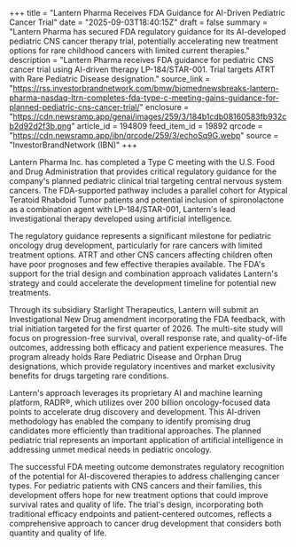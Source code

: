 +++
title = "Lantern Pharma Receives FDA Guidance for AI-Driven Pediatric Cancer Trial"
date = "2025-09-03T18:40:15Z"
draft = false
summary = "Lantern Pharma has secured FDA regulatory guidance for its AI-developed pediatric CNS cancer therapy trial, potentially accelerating new treatment options for rare childhood cancers with limited current therapies."
description = "Lantern Pharma receives FDA guidance for pediatric CNS cancer trial using AI-driven therapy LP-184/STAR-001. Trial targets ATRT with Rare Pediatric Disease designation."
source_link = "https://rss.investorbrandnetwork.com/bmw/biomednewsbreaks-lantern-pharma-nasdaq-ltrn-completes-fda-type-c-meeting-gains-guidance-for-planned-pediatric-cns-cancer-trial/"
enclosure = "https://cdn.newsramp.app/genai/images/259/3/184b1cdb08160583fb932cb2d92d2f3b.png"
article_id = 194809
feed_item_id = 19892
qrcode = "https://cdn.newsramp.app/ibn/qrcode/259/3/echoSq9G.webp"
source = "InvestorBrandNetwork (IBN)"
+++

<p>Lantern Pharma Inc. has completed a Type C meeting with the U.S. Food and Drug Administration that provides critical regulatory guidance for the company's planned pediatric clinical trial targeting central nervous system cancers. The FDA-supported pathway includes a parallel cohort for Atypical Teratoid Rhabdoid Tumor patients and potential inclusion of spironolactone as a combination agent with LP-184/STAR-001, Lantern's lead investigational therapy developed using artificial intelligence.</p><p>The regulatory guidance represents a significant milestone for pediatric oncology drug development, particularly for rare cancers with limited treatment options. ATRT and other CNS cancers affecting children often have poor prognoses and few effective therapies available. The FDA's support for the trial design and combination approach validates Lantern's strategy and could accelerate the development timeline for potential new treatments.</p><p>Through its subsidiary Starlight Therapeutics, Lantern will submit an Investigational New Drug amendment incorporating the FDA feedback, with trial initiation targeted for the first quarter of 2026. The multi-site study will focus on progression-free survival, overall response rate, and quality-of-life outcomes, addressing both efficacy and patient experience measures. The program already holds Rare Pediatric Disease and Orphan Drug designations, which provide regulatory incentives and market exclusivity benefits for drugs targeting rare conditions.</p><p>Lantern's approach leverages its proprietary AI and machine learning platform, RADR®, which utilizes over 200 billion oncology-focused data points to accelerate drug discovery and development. This AI-driven methodology has enabled the company to identify promising drug candidates more efficiently than traditional approaches. The planned pediatric trial represents an important application of artificial intelligence in addressing unmet medical needs in pediatric oncology.</p><p>The successful FDA meeting outcome demonstrates regulatory recognition of the potential for AI-discovered therapies to address challenging cancer types. For pediatric patients with CNS cancers and their families, this development offers hope for new treatment options that could improve survival rates and quality of life. The trial's design, incorporating both traditional efficacy endpoints and patient-centered outcomes, reflects a comprehensive approach to cancer drug development that considers both quantity and quality of life.</p>